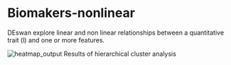 # Biomakers-nonlinear

DEswan explore linear and non linear relationships between a quantitative trait (l) and one or more features.

![heatmap_output](https://github.com/user-attachments/assets/d4c0070b-2cc2-4fe1-b429-c6a9433a2625)
Results of hierarchical cluster analysis


